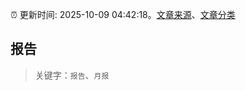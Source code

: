 :alarm_clock: 更新时间: 2025-10-09 04:42:18。[文章来源](/README.md)、[文章分类](/TAGS.md)

## 报告


> 关键字：`报告`、`月报`



